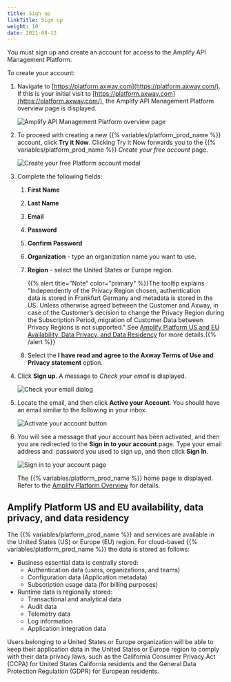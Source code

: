 ```yaml
---
title: Sign up
linkTitle: Sign up
weight: 10
date: 2021-08-12
---
```

You must sign up and create an account for access to the Amplify API Management Platform.

To create your account:

1. Navigate to [https://platform.axway.com](https://platform.axway.com/). If this is your initial visit to [https://platform.axway.com](https://platform.axway.com/), the Amplify API Management Platform overview page is displayed.

    ![Amplify API Management Platform overview page](/Images/amplify_platform_overiew.png)

2. To proceed with creating a new {{% variables/platform_prod_name %}} account, click **Try it Now**. Clicking Try it Now forwards you to the {{% variables/platform_prod_name %}} _Create your free account_ page.

    ![Create your free Platform account modal](/Images/platform_sign_up_blank.png)

3. Complete the following fields:
    1. **First Name**
    2. **Last Name**
    3. **Email**
    4. **Password**
    5. **Confirm Password**
    6. **Organization** - type an organization name you want to use.
    7. **Region** - select the United States or Europe region.

        {{% alert title="Note" color="primary" %}}The tooltip explains "Independently of the Privacy Region chosen, authentication data is stored in Frankfurt Germany and metadata is stored in the US. Unless otherwise agreed between the Customer and Axway, in case of the Customer’s decision to change the Privacy Region during the Subscription Period, migration of Customer Data between Privacy Regions is not supported." See [Amplify Platform US and EU Availability, Data Privacy, and Data Residency](#amplify-platform-us-and-eu-availability-data-privacy-and-data-residency) for more details.{{% /alert %}}

    8. Select the **I have read and agree to the Axway Terms of Use and Privacy statement** option.

4. Click **Sign up**. A message to _Check your email_ is displayed.

    ![Check your email dialog](/Images/check_your_email.png)

5. Locate the email, and then click **Active your Account**. You should have an email similar to the following in your inbox.

    ![Activate your account button](/Images/activation_email.png)

6. You will see a message that your account has been activated, and then you are redirected to the **Sign in to your account** page. Type your email address and  password you used to sign up, and then click **Sign In**.

    ![Sign in to your account page](/Images/sign_in_to_your_account.png)

    The {{% variables/platform_prod_name %}} home page is displayed. Refer to the [Amplify Platform Overview](/docs/getting_started_with_amplify_platform_management/overview) for details.

## Amplify Platform US and EU availability, data privacy, and data residency

The {{% variables/platform_prod_name %}} and services are available in the United States (US) or Europe (EU) region. For cloud-based {{% variables/platform_prod_name %}} the data is stored as follows:

* Business essential data is centrally stored:
    * Authentication data (users, organizations, and teams)
    * Configuration data (Application metadata)
    * Subscription usage data (for billing purposes)
* Runtime data is regionally stored:
    * Transactional and analytical data
    * Audit data
    * Telemetry data
    * Log information
    * Application integration data

Users belonging to a United States or Europe organization will be able to keep their application data in the United States or Europe region to comply with their data privacy laws, such as the California Consumer Privacy Act (CCPA) for United States California residents and the General Data Protection Regulation (GDPR) for European residents.
